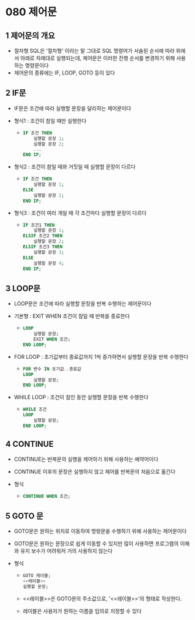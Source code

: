 # 080 제어문

## 1 제어문의 개요

- 절차형 SQL은 '절차형' 이라는 말 그대로 SQL 명령어가 서술된 순서에 따라 위에서 아래로 차례대로 실행되는데, 제어문은 이러한 진행 순서를 변경하기 위해 사용하는 명령문이다
- 제어문의 종류에는 IF, LOOP, GOTO 등이 있다



## 2 IF문

- IF문은 조건에 따라 실행할 문장을 달리하는 제어문이다

- 형식1 : 조건이 참일 때만 실행한다

  - ```SQL
    IF 조건 THEN
    	실행할 문장 1;
    	실행할 문장 2;
    	...
    END IF;
    ```

- 형식2 : 조건이 참일 때와 거짓일 때 실행할 문장이 다르다

  - ```SQL
    IF 조건 THEN
    	실행할 문장 1;
    ELSE
    	실행할 문장 2;
    END IF;
    ```

- 형식3 : 조건이 여러 개일 때 각 조건마다 실행할 문장이 다르다

  - ```SQL
    IF 조건1 THEN
    	실행할 문장 1;
    ELSIF 조건2 THEN
    	실행할 문장 2;
    ELSIF 조건3 THEN
    	실행할 문장 3;
    ELSE
    	실행할 문장 4;
    END IF;
    ```



## 3 LOOP문

- LOOP문은 조건에 따라 실행할 문장을 반복 수행하는 제어문이다

- 기본형 : EXIT WHEN 조건이 참일 때 반복을 종료한다

  - ```SQL
    LOOP
    	실행할 문장;
    	EXIT WHEN 조건;
    END LOOP;
    ```

- FOR LOOP : 초기값부터 종료값까지 1씩 증가하면서 실행할 문장을 반복 수행한다

  - ```SQL
    FOR 변수 IN 초기값..종료값
    LOOP
    	실행할 문장;
    END LOOP;
    ```

- WHILE LOOP : 조건이 참인 동안 실행할 문장을 반복 수행한다

  - ```SQL
    WHILE 조건
    LOOP
    	실행할 문장;
    END LOOP;
    ```



## 4 CONTINUE

- CONTINUE는 반복문의 실행을 제어하기 위해 사용하는 예약어이다

- CONTINUE 이후의 문장은 실행하지 않고 제어를 반복문의 처음으로 옮긴다

- 형식

  - ```SQL
    CONTINUE WHEN 조건;
    ```



## 5 GOTO 문

- GOTO문은 원하는 위치로 이동하여 명령문을 수행하기 위해 사용하는 제어문이다

- GOTO문은 원하는 문장으로 쉽게 이동할 수 있지만 많이 사용하면 프로그램의 이해와 유지 보수가 어려워저 거의 사용하지 않는다

- 형식

  - ```SQL
    GOTO 레이블;
    <<레이블>>
    실행할 문장;
    ```

  - <<레이블>>은 GOTO문의 주소값으로, '<<레이블>>'의 형태로 작성한다.

  - 레이블은 사용자가 원하는 이름을 임의로 지정할 수 있다
